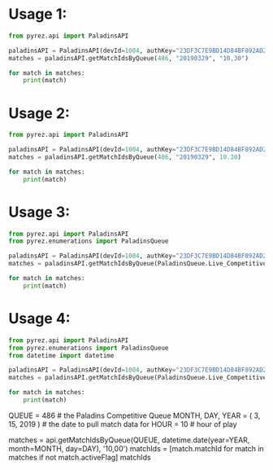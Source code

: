 # Usage 1:
```py
from pyrez.api import PaladinsAPI

paladinsAPI = PaladinsAPI(devId=1004, authKey="23DF3C7E9BD14D84BF892AD206B6755C")
matches = paladinsAPI.getMatchIdsByQueue(486, "20190329", "10,30")

for match in matches:
	print(match)
```

# Usage 2:
```py
from pyrez.api import PaladinsAPI

paladinsAPI = PaladinsAPI(devId=1004, authKey="23DF3C7E9BD14D84BF892AD206B6755C")
matches = paladinsAPI.getMatchIdsByQueue(486, "20190329", 10.30)

for match in matches:
	print(match)
```

# Usage 3:
```py
from pyrez.api import PaladinsAPI
from pyrez.enumerations import PaladinsQueue

paladinsAPI = PaladinsAPI(devId=1004, authKey="23DF3C7E9BD14D84BF892AD206B6755C")
matches = paladinsAPI.getMatchIdsByQueue(PaladinsQueue.Live_Competitive_Keyboard, "20190329", "10,30")

for match in matches:
	print(match)
```

# Usage 4:
```py
from pyrez.api import PaladinsAPI
from pyrez.enumerations import PaladinsQueue
from datetime import datetime

paladinsAPI = PaladinsAPI(devId=1004, authKey="23DF3C7E9BD14D84BF892AD206B6755C")
matches = paladinsAPI.getMatchIdsByQueue(PaladinsQueue.Live_Competitive_Keyboard, datetime.date(year=2019, month=3, day=29), "10,30")

for match in matches:
	print(match)
```

QUEUE = 486 # the Paladins Competitive Queue
MONTH, DAY, YEAR = ( 3, 15, 2019 ) # the date to pull match data for
HOUR = 10 # hour of play

matches = api.getMatchIdsByQueue(QUEUE, datetime.date(year=YEAR, month=MONTH, day=DAY), '10,00')
matchIds = [match.matchId for match in matches if not match.activeFlag]
matchIds


